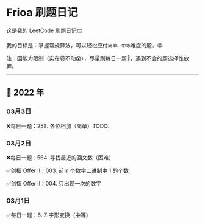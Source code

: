 # Frioa 刷题日记
这是我的 LeetCode 刷题日记🎞

我的目标是：掌握常规算法，可以轻松应付`简单、中等`难度的题。😁

注：因能力限制（实在卷不动😱），尽量刷每日一题🤣，遇到不会的题选择性放弃。


*** 

## 📅 2022 年
### 03月3日
❌每日一题：258. 各位相加（简单）TODO:


### 03月2日
❌每日一题：564. 寻找最近的回文数（困难）

✅剑指 Offer II：003. 前 n 个数字二进制中 1 的个数

✅剑指 Offer II：004. 只出现一次的数字

### 03月1日
✅每日一题：6. Z 字形变换（中等）
